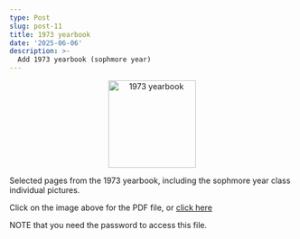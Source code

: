 ```yaml
---
type: Post
slug: post-11
title: 1973 yearbook
date: '2025-06-06'
description: >-
  Add 1973 yearbook (sophmore year)
---
```


<p align="center"><a href="https://drive.proton.me/urls/5SN45ZR83G#gHRFswqwFy0y" target="_blank"><img eleventy:widths="300" eleventy:formats="webp" height="155px" width="155px" src="/images/1973-yearbook.jpg" alt="1973 yearbook"></a></p>

Selected pages from the 1973 yearbook, including the sophmore year class individual pictures.


<p>Click on the image above for the PDF file, or 
<a href="https://drive.proton.me/urls/5SN45ZR83G#gHRFswqwFy0y" target="_blank">click here</a></p>

<p>NOTE that you need the password to access this file.</p>
